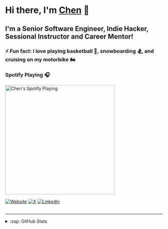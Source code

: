 # Hi there, I'm [Chen][website] 👋

## I'm a Senior Software Engineer, Indie Hacker, Sessional Instructor and Career Mentor!

### ⚡ Fun fact: I love playing basketball 🏀, snowboarding 🏂, and cruising on my motorbike 🏍 

### Spotify Playing 🎧
[<img src="https://spotify-now-playing-chenliang.vercel.app/api/spotify?background_color=0d1117&border_color=ffffff" alt="Chen's Spotify Playing" width="350" />][spotify]

[![Website](https://img.shields.io/badge/website-FFFFFF?style=for-the-badge&logo=About.me&logoColor=black)][website]
[![X](https://img.shields.io/badge/X-%23000000.svg?style=for-the-badge&logo=X&logoColor=white)][x]
[![LinkedIn](https://img.shields.io/badge/linkedin-%230077B5.svg?style=for-the-badge&logo=linkedin&logoColor=white)][linkedin]
<br />
<br />

---
<details>
  <summary>:zap: GitHub Stats</summary>

  <img align="left" alt="mrchenliang's GitHub Stats" src="https://github-readme-stats.vercel.app/api?username=mrchenliang&show_icons=true&hide_border=true" />

</details>

[website]: https://chenliang.ca
[x]: https://x.com/mr_chenliang
[linkedin]: https://linkedin.com/in/mrchenliang
[spotify]: https://open.spotify.com/user/12168690942
